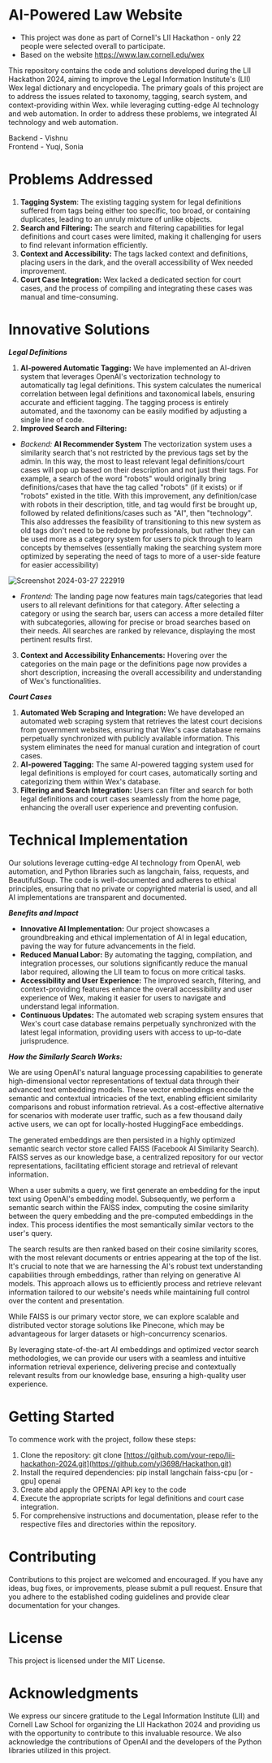 # AI-Powered Law Website
* This project was done as part of Cornell's LII Hackathon - only 22 people were selected overall to participate.
* Based on the website https://www.law.cornell.edu/wex

This repository contains the code and solutions developed during the LII Hackathon 2024, aiming to improve the Legal Information Institute's (LII) Wex legal dictionary and encyclopedia. The primary goals of this project are to address the issues related to taxonomy, tagging, search system, and context-providing within Wex. while leveraging cutting-edge AI technology and web automation. In order to address these problems, we integrated AI technology and web automation.

Backend - Vishnu <br>
Frontend - Yuqi, Sonia

# Problems Addressed
1. **Tagging System**: The existing tagging system for legal definitions suffered from tags being either too specific, too broad, or containing duplicates, leading to an unruly mixture of unlike objects.
2. **Search and Filtering:** The search and filtering capabilities for legal definitions and court cases were limited, making it challenging for users to find relevant information efficiently.
3. **Context and Accessibility:** The tags lacked context and definitions, placing users in the dark, and the overall accessibility of Wex needed improvement.
4. **Court Case Integration:** Wex lacked a dedicated section for court cases, and the process of compiling and integrating these cases was manual and time-consuming.

# Innovative Solutions
_**Legal Definitions**_
1. **AI-powered Automatic Tagging:** We have implemented an AI-driven system that leverages OpenAI's vectorization technology to automatically tag legal definitions. This system calculates the numerical correlation between legal definitions and taxonomical labels, ensuring accurate and efficient tagging. The tagging process is entirely automated, and the taxonomy can be easily modified by adjusting a single line of code.
2. **Improved Search and Filtering:**
-  _Backend:_ **AI Recommender System** The vectorization system uses a similarity search that's not restricted by the previous tags set by the admin. In this way, the most to least relevant legal definitions/court cases will pop up based on their description and not just their tags. For example, a search of the word "robots" would originally bring definitions/cases that have the tag called "robots" (if it exists) or if "robots" existed in the title. With this improvement, any definition/case with robots in their description, title, and tag would first be brought up, followed by related definitions/cases such as "AI", then "technology". This also addresses the feasibility of transitioning to this new system as old tags don't need to be redone by professionals, but rather they can be used more as a category system for users to pick through to learn concepts by themselves (essentially making the searching system more optimized by seperating the need of tags to more of a user-side feature for easier accessibility)

![Screenshot 2024-03-27 222919](https://github.com/yl3698/Hackathon/assets/76607707/b992a4e0-3817-4660-8086-5a4408ad0b82)

- _Frontend:_ The landing page now features main tags/categories that lead users to all relevant definitions for that category. After selecting a category or using the search bar, users can access a more detailed filter with subcategories, allowing for precise or broad searches based on their needs. All searches are ranked by relevance, displaying the most pertinent results first.

3. **Context and Accessibility Enhancements:** Hovering over the categories on the main page or the definitions page now provides a short description, increasing the overall accessibility and understanding of Wex's functionalities.

_**Court Cases**_
1. **Automated Web Scraping and Integration:** We have developed an automated web scraping system that retrieves the latest court decisions from government websites, ensuring that Wex's case database remains perpetually synchronized with publicly available information. This system eliminates the need for manual curation and integration of court cases.
2. **AI-powered Tagging:** The same AI-powered tagging system used for legal definitions is employed for court cases, automatically sorting and categorizing them within Wex's database.
3. **Filtering and Search Integration:** Users can filter and search for both legal definitions and court cases seamlessly from the home page, enhancing the overall user experience and preventing confusion.

# Technical Implementation
Our solutions leverage cutting-edge AI technology from OpenAI, web automation, and Python libraries such as langchain, faiss, requests, and BeautifulSoup. The code is well-documented and adheres to ethical principles, ensuring that no private or copyrighted material is used, and all AI implementations are transparent and documented.

_**Benefits and Impact**_
- **Innovative AI Implementation:** Our project showcases a groundbreaking and ethical implementation of AI in legal education, paving the way for future advancements in the field.
- **Reduced Manual Labor:** By automating the tagging, compilation, and integration processes, our solutions significantly reduce the manual labor required, allowing the LII team to focus on more critical tasks.
- **Accessibility and User Experience:** The improved search, filtering, and context-providing features enhance the overall accessibility and user experience of Wex, making it easier for users to navigate and understand legal information.
- **Continuous Updates:** The automated web scraping system ensures that Wex's court case database remains perpetually synchronized with the latest legal information, providing users with access to up-to-date jurisprudence.

**_How the Similarly Search Works:_**


We are using OpenAI's natural language processing capabilities to generate high-dimensional vector representations of textual data through their advanced text embedding models. These vector embeddings encode the semantic and contextual intricacies of the text, enabling efficient similarity comparisons and robust information retrieval. As a cost-effective alternative for scenarios with moderate user traffic, such as a few thousand daily active users, we can opt for locally-hosted HuggingFace embeddings.


The generated embeddings are then persisted in a highly optimized semantic search vector store called FAISS (Facebook AI Similarity Search). FAISS serves as our knowledge base, a centralized repository for our vector representations, facilitating efficient storage and retrieval of relevant information.


When a user submits a query, we first generate an embedding for the input text using OpenAI's embedding model. Subsequently, we perform a semantic search within the FAISS index, computing the cosine similarity between the query embedding and the pre-computed embeddings in the index. This process identifies the most semantically similar vectors to the user's query.


The search results are then ranked based on their cosine similarity scores, with the most relevant documents or entries appearing at the top of the list. It's crucial to note that we are harnessing the AI's robust text understanding capabilities through embeddings, rather than relying on generative AI models. This approach allows us to efficiently process and retrieve relevant information tailored to our website's needs while maintaining full control over the content and presentation.


While FAISS is our primary vector store, we can explore scalable and distributed vector storage solutions like Pinecone, which may be advantageous for larger datasets or high-concurrency scenarios.


By leveraging state-of-the-art AI embeddings and optimized vector search methodologies, we can provide our users with a seamless and intuitive information retrieval experience, delivering precise and contextually relevant results from our knowledge base, ensuring a high-quality user experience.

# Getting Started
To commence work with the project, follow these steps:

1. Clone the repository: git clone [https://github.com/your-repo/lii-hackathon-2024.git](https://github.com/yl3698/Hackathon.git)
2. Install the required dependencies: pip install langchain faiss-cpu [or -gpu] openai
3. Create abd apply the OPENAI API key to the code
4. Execute the appropriate scripts for legal definitions and court case integration.
5. For comprehensive instructions and documentation, please refer to the respective files and directories within the repository.

# Contributing
Contributions to this project are welcomed and encouraged. If you have any ideas, bug fixes, or improvements, please submit a pull request. Ensure that you adhere to the established coding guidelines and provide clear documentation for your changes.

# License
This project is licensed under the MIT License.

# Acknowledgments
We express our sincere gratitude to the Legal Information Institute (LII) and Cornell Law School for organizing the LII Hackathon 2024 and providing us with the opportunity to contribute to this invaluable resource. We also acknowledge the contributions of OpenAI and the developers of the Python libraries utilized in this project.

  
